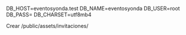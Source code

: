 DB_HOST=eventosyonda.test
DB_NAME=eventosyonda
DB_USER=root
DB_PASS=
DB_CHARSET=utf8mb4

Crear
/public/assets/invitaciones/